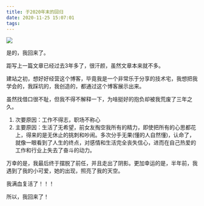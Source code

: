 ```yaml
---
title: 于2020年末的回归
date: 2020-11-25 15:07:01
tags:
---
```

![](https://image.blog.chaosjohn.com/Comeback-in-2020/comback-in-2020.png)

是的，我回来了。

距写上一篇文章已经过去3年多了，很汗颜，虽然文章本来就不多。

建站之初，想好好经营这个博客，毕竟我是一个非常乐于分享的技术宅，我想把我学会的，我踩坑的，我创造的，都通过这个博客展示出来。

虽然找借口很不耻，但我不得不解释一下，为啥挺好的抱负却被我荒废了三年之久。

1. 次要原因：工作不得志，职场不称心
2. 主要原因：生活了无希望，前女友掏空我所有的精力，即使把所有的心思都花上，得来的是无休止的挑刺和吵闹。多次分手无果(懂的人自然懂)，认命了，就像一眼看到了人生的终点，对感情和生活完全丧失信心，进而在自己热爱的工作和行业上失去了奋斗的动力。

万幸的是，我最后终于摆脱了前任，并且走出了阴影。更加幸运的是，半年前，我遇到了我的小可爱，她的出现，照亮了我的天空。

我满血复活了！！！

所以，我回来了！